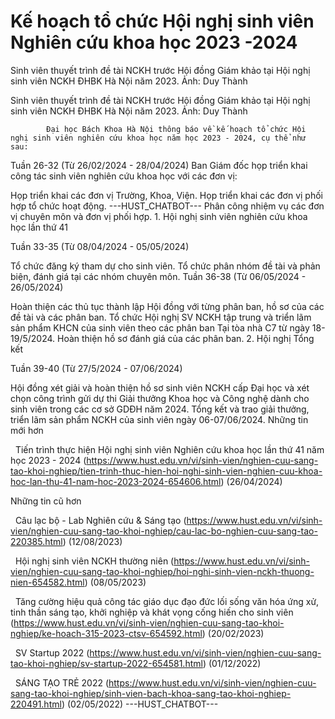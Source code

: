 # Kế hoạch tổ chức Hội nghị sinh viên Nghiên cứu khoa học 2023 -2024

Sinh viên thuyết trình đề tài NCKH trước Hội đồng Giám khảo tại Hội nghị sinh viên NCKH ĐHBK Hà Nội năm 2023. Ảnh: Duy Thành
<figcaption>Sinh viên thuyết trình đề tài NCKH trước Hội đồng Giám khảo tại Hội nghị sinh viên NCKH ĐHBK Hà Nội năm 2023. Ảnh: Duy Thành</figcaption>

            Đại học Bách Khoa Hà Nội thông báo về kế hoạch tổ chức Hội nghị sinh viên nghiên cứu khoa học năm học 2023 - 2024, cụ thể như sau:

Tuần 26-32 (Từ 26/02/2024 - 28/04/2024)
Ban Giám đốc họp triển khai công tác sinh viên nghiên cứu khoa học với các đơn vị:
	
Họp triển khai các đơn vị Trường, Khoa, Viện. Họp triển khai các đơn vị phối hợp tổ chức hoạt động. 
 ---HUST_CHATBOT---
Phân công nhiệm vụ các đơn vị chuyên môn và đơn vị phối hợp. 1. Hội nghị sinh viên nghiên cứu khoa học lần thứ 41

Tuần 33-35 (Từ 08/04/2024 - 05/05/2024)
	
Tổ chức đăng ký tham dự cho sinh viên. Tổ chức phân nhóm đề tài và phản biện, đánh giá tại các nhóm chuyên môn. Tuần 36-38 (Từ 06/05/2024 - 26/05/2024)
	
Hoàn thiện các thủ tục thành lập Hội đồng với từng phân ban, hồ sơ của các đề tài và các phân ban. Tổ chức Hội nghị SV NCKH tập trung và triển lãm sản phẩm KHCN của sinh viên theo các phân ban Tại tòa nhà C7 từ ngày 18-19/5/2024. Hoàn thiện hồ sơ đánh giá của các phân ban. 2. Hội nghị Tổng kết

Tuần 39-40 (Từ 27/5/2024 - 07/06/2024)
	
Hội đồng xét giải và hoàn thiện hồ sơ sinh viên NCKH cấp Đại học và xét chọn công trình gửi dự thi Giải thưởng Khoa học và Công nghệ dành cho sinh viên trong các cơ sở GDĐH năm 2024. Tổng kết và trao giải thưởng, triển lãm sản phẩm NCKH của sinh viên ngày 06-07/06/2024. Những tin mới hơn

 
Tiến trình thực hiện Hội nghị sinh viên Nghiên cứu khoa học lần thứ 41 năm học 2023 - 2024 (https://www.hust.edu.vn/vi/sinh-vien/nghien-cuu-sang-tao-khoi-nghiep/tien-trinh-thuc-hien-hoi-nghi-sinh-vien-nghien-cuu-khoa-hoc-lan-thu-41-nam-hoc-2023-2024-654606.html)
(26/04/2024)

Những tin cũ hơn

 
Câu lạc bộ - Lab Nghiên cứu &amp; Sáng tạo (https://www.hust.edu.vn/vi/sinh-vien/nghien-cuu-sang-tao-khoi-nghiep/cau-lac-bo-nghien-cuu-sang-tao-220385.html)
(12/08/2023)

 
Hội nghị sinh viên NCKH thường niên (https://www.hust.edu.vn/vi/sinh-vien/nghien-cuu-sang-tao-khoi-nghiep/hoi-nghi-sinh-vien-nckh-thuong-nien-654582.html)
(08/05/2023)

 
Tăng cường hiệu quả công tác giáo dục đạo đức lối sống văn hóa ứng xử, tinh thần sáng tạo, khởi nghiệp và khát vọng cống hiến cho sinh viên (https://www.hust.edu.vn/vi/sinh-vien/nghien-cuu-sang-tao-khoi-nghiep/ke-hoach-315-2023-ctsv-654592.html)
(20/02/2023)

 
SV Startup 2022 (https://www.hust.edu.vn/vi/sinh-vien/nghien-cuu-sang-tao-khoi-nghiep/sv-startup-2022-654581.html)
(01/12/2022)

 
SÁNG TẠO TRẺ 2022 (https://www.hust.edu.vn/vi/sinh-vien/nghien-cuu-sang-tao-khoi-nghiep/sinh-vien-bach-khoa-sang-tao-khoi-nghiep-220491.html)
(02/05/2022) 
 ---HUST_CHATBOT---